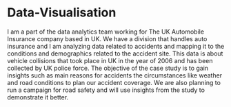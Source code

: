 # Data-Visualisation

I am a part of the data analytics team working for The UK Automobile Insurance company based in UK. We have a division that handles auto insurance and I am analyzing data related to accidents and mapping it to the conditions and demographics related to the accident site. This data is about vehicle collisions that took place in UK in the year of 2006 and has been collected by UK police force. The objective of the case study is to gain insights such as main reasons for accidents the circumstances like weather and road conditions to plan our accident coverage. We are also planning to run a campaign for road safety and will use insights from the study to demonstrate it better.
